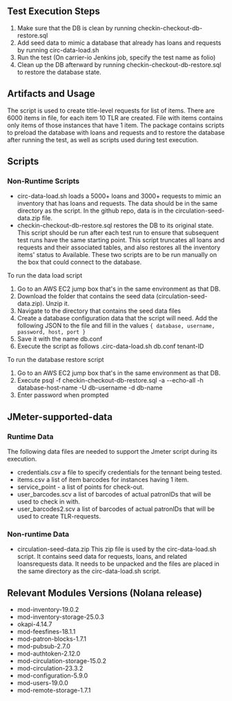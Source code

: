 ## Test Execution Steps
1. Make sure that the DB is clean by running checkin-checkout-db-restore.sql
2. Add seed data to mimic a database that already has loans and requests by running circ-data-load.sh
3. Run the test
(On carrier-io Jenkins job, specify the test name as folio)
4. Clean up the DB afterward by running checkin-checkout-db-restore.sql to restore the database state.

## Artifacts and Usage
The script is used to create title-level requests for list of items. There are 6000 items in file, for each item 10 TLR are created. File with items contains only items of those instances that have 1 item.
The package contains scripts to preload the database with loans and 
requests and to restore the database after running the test, as well as scripts used during test execution.
## Scripts

### Non-Runtime Scripts
- circ-data-load.sh loads a 5000+ loans and 3000+ requests to mimic an inventory that has loans and requests. The data should be in the same directory as the script. In the github repo, data is in the circulation-seed-data.zip file.
- checkin-checkout-db-restore.sql restores the DB to its original state. This script should be run after each test run to ensure that subsequent test runs have the same starting point.  This script truncates all loans and requests and their associated tables, and also restores all the inventory items' status to Available.
These two scripts are to be run manually on the box that could connect to the database. 

To run the data load script
1. Go to an AWS EC2 jump box that's in the same environment as that DB.
2. Download the folder that contains the seed data (circulation-seed-data.zip). Unzip it.
3. Navigate to the directory that contains the seed data files
4. Create a database configuration data that the script will need. Add the following JSON to the file and fill in the values
`{
     database,
     username,
     password,
     host,
     port
 }`
5. Save it with the name db.conf
6. Execute the script as follows .circ-data-load.sh db.conf tenant-ID

To run the database restore script
1. Go to an AWS EC2 jump box that's in the same environment as that DB.
2. Execute  psql -f checkin-checkout-db-restore.sql -a --echo-all -h database-host-name -U db-username -d db-name
3. Enter password when prompted
  
## JMeter-supported-data
### Runtime Data
The following data files are needed to support the Jmeter script during its execution.
- credentials.csv a file to specify credentials for the tennant being tested.
- items.csv a list of item barcodes for instances having 1 item.
- service_point - a list of points for check-out.
- user_barcodes.scv a list of barcodes of actual patronIDs that will be used to check in with.
- user_barcodes2.scv a list of barcodes of actual patronIDs that will be used to create TLR-requests.

### Non-runtime Data
- circulation-seed-data.zip This zip file is used by the circ-data-load.sh script. It contains seed data for requests, loans, and related loansrequests data. It needs to be unpacked and the files are placed in the same directory as the circ-data-load.sh script.

## Relevant Modules Versions (Nolana release)

- mod-inventory-19.0.2	
- mod-inventory-storage-25.0.3	
- okapi-4.14.7
- mod-feesfines-18.1.1
- mod-patron-blocks-1.7.1
- mod-pubsub-2.7.0
- mod-authtoken-2.12.0
- mod-circulation-storage-15.0.2
- mod-circulation-23.3.2
- mod-configuration-5.9.0
- mod-users-19.0.0
- mod-remote-storage-1.7.1	